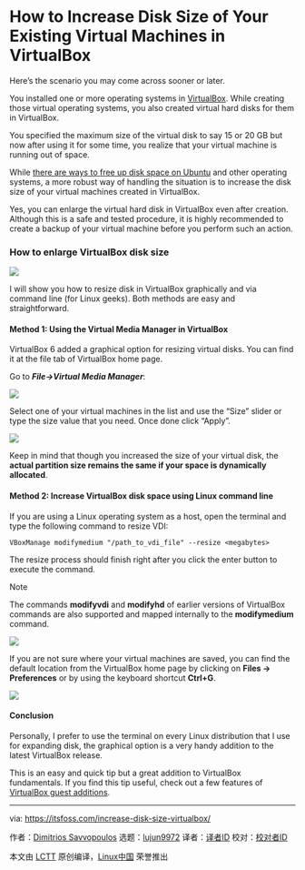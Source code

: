 [#]: collector: (lujun9972)
[#]: translator: (geekpi)
[#]: reviewer: ( )
[#]: publisher: ( )
[#]: url: ( )
[#]: subject: (How to Increase Disk Size of Your Existing Virtual Machines in VirtualBox)
[#]: via: (https://itsfoss.com/increase-disk-size-virtualbox/)
[#]: author: (Dimitrios Savvopoulos https://itsfoss.com/author/dimitrios/)

How to Increase Disk Size of Your Existing Virtual Machines in VirtualBox
======

Here’s the scenario you may come across sooner or later.

You installed one or more operating systems in [VirtualBox][1]. While creating those virtual operating systems, you also created virtual hard disks for them in VirtualBox.

You specified the maximum size of the virtual disk to say 15 or 20 GB but now after using it for some time, you realize that your virtual machine is running out of space.

While [there are ways to free up disk space on Ubuntu][2] and other operating systems, a more robust way of handling the situation is to increase the disk size of your virtual machines created in VirtualBox.

Yes, you can enlarge the virtual hard disk in VirtualBox even after creation. Although this is a safe and tested procedure, it is highly recommended to create a backup of your virtual machine before you perform such an action.

### How to enlarge VirtualBox disk size

![][3]

I will show you how to resize disk in VirtualBox graphically and via command line (for Linux geeks). Both methods are easy and straightforward.

#### Method 1: Using the Virtual Media Manager in VirtualBox

VirtualBox 6 added a graphical option for resizing virtual disks. You can find it at the file tab of VirtualBox home page.

Go to _**File-&gt;Virtual Media Manager**_:

![][4]

Select one of your virtual machines in the list and use the “Size” slider or type the size value that you need. Once done click “Apply”.

![][5]

Keep in mind that though you increased the size of your virtual disk, the **actual partition size remains the same if your space is dynamically allocated**.

#### Method 2: Increase VirtualBox disk space using Linux command line

If you are using a Linux operating system as a host, open the terminal and type the following command to resize VDI:

```
VBoxManage modifymedium "/path_to_vdi_file" --resize <megabytes>
```

The resize process should finish right after you click the enter button to execute the command.

Note

The commands **modifyvdi** and **modifyhd** of earlier versions of VirtualBox commands are also supported and mapped internally to the **modifymedium** command.

![][6]

If you are not sure where your virtual machines are saved, you can find the default location from the VirtualBox home page by clicking on **Files -&gt; Preferences** or by using the keyboard shortcut **Ctrl+G**.

![][7]

#### Conclusion

Personally, I prefer to use the terminal on every Linux distribution that I use for expanding disk, the graphical option is a very handy addition to the latest VirtualBox release.

This is an easy and quick tip but a great addition to VirtualBox fundamentals. If you find this tip useful, check out a few features of [VirtualBox guest additions][8].

--------------------------------------------------------------------------------

via: https://itsfoss.com/increase-disk-size-virtualbox/

作者：[Dimitrios Savvopoulos][a]
选题：[lujun9972][b]
译者：[译者ID](https://github.com/译者ID)
校对：[校对者ID](https://github.com/校对者ID)

本文由 [LCTT](https://github.com/LCTT/TranslateProject) 原创编译，[Linux中国](https://linux.cn/) 荣誉推出

[a]: https://itsfoss.com/author/dimitrios/
[b]: https://github.com/lujun9972
[1]: https://www.virtualbox.org/
[2]: https://itsfoss.com/free-up-space-ubuntu-linux/
[3]: https://i2.wp.com/itsfoss.com/wp-content/uploads/2020/11/enlarge-disk-size-virtualbox.png?resize=800%2C450&ssl=1
[4]: https://i0.wp.com/itsfoss.com/wp-content/uploads/2020/11/1-virtual-box-media-manager.png?resize=800%2C600&ssl=1
[5]: https://i0.wp.com/itsfoss.com/wp-content/uploads/2020/11/2-virtual-box-increase-disc-space.png?resize=800%2C505&ssl=1
[6]: https://i1.wp.com/itsfoss.com/wp-content/uploads/2020/11/3-virtual-box-increase-disc-space-terminal.png?resize=800%2C600&ssl=1
[7]: https://i0.wp.com/itsfoss.com/wp-content/uploads/2020/11/4-virtual-box-preferences.png?resize=800%2C450&ssl=1
[8]: https://itsfoss.com/install-fedora-in-virtualbox/

